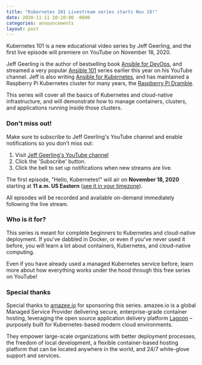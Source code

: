 ```yaml
---
title: "Kubernetes 101 Livestream series starts Nov 18!"
date: 2020-11-11 10:10:00 -0600
categories: announcements
layout: post
---
```

Kubernetes 101 is a new educational video series by Jeff Geerling, and the first live episode will premiere on YouTube on November 18, 2020.

Jeff Geerling is the author of bestselling book [Ansible for DevOps](https://www.ansiblefordevops.com), and streamed a very popular [Ansible 101](https://www.jeffgeerling.com/blog/2020/ansible-101-jeff-geerling-youtube-streaming-series) series earlier this year on his YouTube channel. Jeff is also writing [Ansible for Kubernetes](https://www.ansibleforkubernetes.com), and has maintained a Raspberry Pi Kubernetes cluster for many years, the [Raspberry Pi Dramble](http://www.pidramble.com).

This series will cover all the basics of Kubernetes and cloud-native infrastructure, and will demonstrate how to manage containers, clusters, and applications running inside those clusters.

### Don't miss out!

Make sure to subscribe to Jeff Geerling's YouTube channel and enable notifications so you don't miss out:

  1. Visit [Jeff Geerling's YouTube channel](https://www.youtube.com/c/JeffGeerling)
  2. Click the 'Subscribe' button.
  3. Click the bell to set up notifications when new streams are live.

The first episode, "Hello, Kubernetes!" will air on **November 18, 2020** starting at **11 a.m. US Eastern** ([see it in your timezone](http://www.worldtimebuddy.com/event?lid=5%2C2643743%2C30%2C2147714&h=5&sts=26761260&sln=11-12&a=show&euid=c508febe-1657-4014-e9a5-269593354ab1)).

All episodes will be recorded and available on-demand immediately following the live stream.

### Who is it for?

This series is meant for complete beginners to Kubernetes and cloud-native deployment. If you've dabbled in Docker, or even if you've never used it before, you will learn a lot about containers, Kubernetes, and cloud-native computing.

Even if you have already used a managed Kubernetes service before, learn more about how everything works under the hood through this free series on YouTube!

### Special thanks

Special thanks to [amazee.io​](https://www.amazee.io) for sponsoring this series. amazee.io is a global Managed Service Provider delivering secure, enterprise-grade container hosting, leveraging the open source application delivery platform [Lagoon](https://lagoon.sh) – purposely built for Kubernetes-based modern cloud environments.

They empower large-scale organizations with better deployment processes, the freedom of local development, a flexible container-based hosting platform that can be located anywhere in the world, and 24/7 white-glove support and services.
